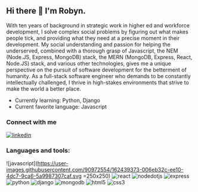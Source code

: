 ## Hi there 👋 I'm Robyn.


With ten years of background in strategic work in higher ed and workforce development, I solve complex social problems by figuring out what makes people tick, and providing what they need at a precise moment in their development. My social understanding and passion for helping the underserved, combined with a thorough grasp of Javascript, the NEM (Node.JS, Express, MongoDB) stack, the MERN (MongoDB, Express, React, Node.JS) stack, and various other technologies, gives me a unique perspective on the pursuit of software development for the betterment of humanity. As a full-stack software engineer who demands to be constantly intellectually challenged, I thrive in high-stakes environments that strive to make the world a better place. 


- Currently learning: Python, Django
- Current favorite language: Javascript 

### Connect with me
[![linkedin](https://user-images.githubusercontent.com/90972554/162439642-f18eb0db-1fb6-4b0b-99dc-46f6b86513f1.svg)](https://www.linkedin.com/in/robyn-goodner/)


### Languages and tools:
![javascript](https://user-images.githubusercontent.com/90972554/162439373-006eb32c-ee10-4dc7-9ca6-5a9987307caf.svg =250x250)
![react](https://user-images.githubusercontent.com/90972554/162439412-832a41af-adbc-46e7-b1e3-f58ca1110d5b.svg)
![nodedotjs](https://user-images.githubusercontent.com/90972554/162439439-825676a7-60a2-4f60-8e37-1ec3a36d05b8.svg)
![express](https://user-images.githubusercontent.com/90972554/162439492-37722b1d-79f8-4558-b7b8-1c3f8957c5eb.svg)
![python](https://user-images.githubusercontent.com/90972554/162439522-759ed0a2-b783-42b4-8e89-13c661b2a746.svg)
![django](https://user-images.githubusercontent.com/90972554/162439550-2c242130-d417-46db-a6cd-d57b3add3acf.svg)
![mongodb](https://user-images.githubusercontent.com/90972554/162439680-1ff07eba-1b73-48fc-80d9-78a09bce0d70.svg)
![html5](https://user-images.githubusercontent.com/90972554/162439731-b1906424-1f23-4c84-8459-d9c6cccaefb1.svg)
![css3](https://user-images.githubusercontent.com/90972554/162439761-1015c2b0-e250-4b72-b47b-917e19e473c5.svg)


<!--
**robyngoodner/robyngoodner** is a ✨ _special_ ✨ repository because its `README.md` (this file) appears on your GitHub profile.

Here are some ideas to get you started:

- 🔭 I’m currently working on ...
- 🌱 I’m currently learning ...
- 👯 I’m looking to collaborate on ...
- 🤔 I’m looking for help with ...
- 💬 Ask me about ...
- 📫 How to reach me: ...
- 😄 Pronouns: ...
- ⚡ Fun fact: ...
-->

